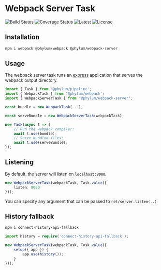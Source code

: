 # Webpack Server Task
[![Build Status](https://travis-ci.com/phylumjs/webpack-server.svg?branch=master)](https://travis-ci.com/phylumjs/webpack-server)
[![Coverage Status](https://coveralls.io/repos/github/phylumjs/webpack-server/badge.svg?branch=master)](https://coveralls.io/github/phylumjs/webpack-server?branch=master)
[![Latest](https://img.shields.io/npm/v/@phylum/webpack-server.svg?label=latest) ![License](https://img.shields.io/npm/l/@phylum/webpack-server.svg?label=license)](https://npmjs.org/package/@phylum/webpack-server)

## Installation
```bash
npm i webpack @phylum/webpack @phylum/webpack-server
```

## Usage
The webpack server task runs an [express](https://expressjs.com/) application that serves the webpack output directory.

```ts
import { Task } from '@phylum/pipeline';
import { WebpackTask } from '@phylum/webpack';
import { WebpackServerTask } from '@phylum/webpack-server';

const bundle = new WebpackTask(...);

const serveBundle = new WebpackServerTask(webpackTask);

new Task(async t => {
	// Run the webpack compiler:
	await t.use(bundle);
	// Serve bundled files:
	await t.use(serveBundle);
});
```

## Listening
By default, the server will listen on `localhost:8080`.
```ts
new WebpackServerTask(webpackTask, Task.value({
	listen: 8080
}));
```
You can specify any argument that can be passed to `net/server.listen(..)`

## History fallback
```bash
npm i connect-history-api-fallback
```
```ts
import history = require('connect-history-api-fallback');

new WebpackServerTask(webpackTask, Task.value({
	setup({ app }) {
		app.use(history());
	}
}));
```
